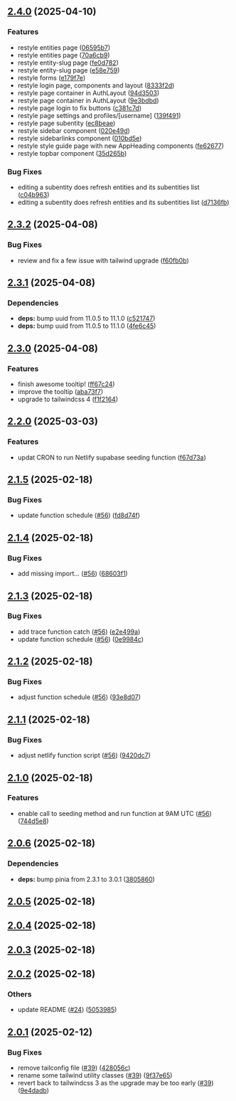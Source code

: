 ## [2.4.0](https://github.com/JeremieLitzler/VueSupabaseBoilerplate/compare/v2.3.2...v2.4.0) (2025-04-10)

### Features

* restyle entities page ([06595b7](https://github.com/JeremieLitzler/VueSupabaseBoilerplate/commit/06595b7ab2b0d0babfab77046fc0af5eeb1c6cda))
* restyle entities page ([70a6cb9](https://github.com/JeremieLitzler/VueSupabaseBoilerplate/commit/70a6cb9a7f48c4312545782af8dd8614eaace2dc))
* restyle entity-slug page ([fe0d782](https://github.com/JeremieLitzler/VueSupabaseBoilerplate/commit/fe0d782ccec3f4c20113463a3639033bcade23bb))
* restyle entity-slug page ([e58e759](https://github.com/JeremieLitzler/VueSupabaseBoilerplate/commit/e58e7598db62af0e3d9685dab0e7516e8d614a40))
* restyle forms ([e179f7e](https://github.com/JeremieLitzler/VueSupabaseBoilerplate/commit/e179f7e4ceb83c5f33fa3f5c7014a879069522f3))
* restyle login page, components and layout ([8333f2d](https://github.com/JeremieLitzler/VueSupabaseBoilerplate/commit/8333f2df8c405168145a0ffb65367361680f0428))
* restyle page container in AuthLayout ([94d3503](https://github.com/JeremieLitzler/VueSupabaseBoilerplate/commit/94d35037273c6c9526253450af79a840501deb4a))
* restyle page container in AuthLayout ([9e3bdbd](https://github.com/JeremieLitzler/VueSupabaseBoilerplate/commit/9e3bdbd22a5ef2fec91811b09702ff764fe24fe2))
* restyle page login to fix buttons ([c381c7d](https://github.com/JeremieLitzler/VueSupabaseBoilerplate/commit/c381c7d4641135f7d4d335a2a44079869caca543))
* restyle page settings and profiles/[username] ([139f491](https://github.com/JeremieLitzler/VueSupabaseBoilerplate/commit/139f49114b2583ae283995e3536c63221eee0dcb))
* restyle page subentity ([ec8beae](https://github.com/JeremieLitzler/VueSupabaseBoilerplate/commit/ec8beaeea077a78ab56031dd34c8be36f49b2b63))
* restyle sidebar component ([020e49d](https://github.com/JeremieLitzler/VueSupabaseBoilerplate/commit/020e49de84e539c46f79857b01f28e7baa42d7af))
* restyle sidebarlinks component ([010bd5e](https://github.com/JeremieLitzler/VueSupabaseBoilerplate/commit/010bd5e8ebe446e1a9c3cfa238f4d2715482e22c))
* restyle style guide page with new AppHeading components ([fe62677](https://github.com/JeremieLitzler/VueSupabaseBoilerplate/commit/fe626779aa3dade43a32770a91f31dc5b240b13e))
* restyle topbar component ([35d265b](https://github.com/JeremieLitzler/VueSupabaseBoilerplate/commit/35d265bd35b9bba6fa7f4127996525fb34900782))

### Bug Fixes

* editing a subentity does refresh entities and its subentities list ([c04b963](https://github.com/JeremieLitzler/VueSupabaseBoilerplate/commit/c04b96341620c87d3a1cd0e85d0292968aced52d))
* editing a subentity does refresh entities and its subentities list ([d7136fb](https://github.com/JeremieLitzler/VueSupabaseBoilerplate/commit/d7136fb408f62532acf29abfc1f03408b71a548e))

## [2.3.2](https://github.com/JeremieLitzler/VueSupabaseBoilerplate/compare/v2.3.1...v2.3.2) (2025-04-08)

### Bug Fixes

* review and fix a few issue with tailwind upgrade ([f60fb0b](https://github.com/JeremieLitzler/VueSupabaseBoilerplate/commit/f60fb0bac2db609fe3607ddf6f43dcd0aed6a5f0))

## [2.3.1](https://github.com/JeremieLitzler/VueSupabaseBoilerplate/compare/v2.3.0...v2.3.1) (2025-04-08)

### Dependencies

* **deps:** bump uuid from 11.0.5 to 11.1.0 ([c521747](https://github.com/JeremieLitzler/VueSupabaseBoilerplate/commit/c52174797f9ec8448d11350677383af38e104f5a))
* **deps:** bump uuid from 11.0.5 to 11.1.0 ([4fe6c45](https://github.com/JeremieLitzler/VueSupabaseBoilerplate/commit/4fe6c4555e473cf7c592e64316731c2cbcccda02))

## [2.3.0](https://github.com/JeremieLitzler/VueSupabaseBoilerplate/compare/v2.2.0...v2.3.0) (2025-04-08)

### Features

* finish awesome tooltip! ([ff67c24](https://github.com/JeremieLitzler/VueSupabaseBoilerplate/commit/ff67c24e0c6818f012c3f79e2f342df76e910ad9))
* improve the tooltip ([aba73f7](https://github.com/JeremieLitzler/VueSupabaseBoilerplate/commit/aba73f724ea82dba0894ced18ab41fd4923572e1))
* upgrade to tailwindcss 4 ([f1f2164](https://github.com/JeremieLitzler/VueSupabaseBoilerplate/commit/f1f216446901de21144b10520798a6cdf7a79337))

## [2.2.0](https://github.com/JeremieLitzler/VueSupabaseBoilerplate/compare/v2.1.5...v2.2.0) (2025-03-03)

### Features

* updat CRON to run Netlify supabase seeding function ([f67d73a](https://github.com/JeremieLitzler/VueSupabaseBoilerplate/commit/f67d73a4eda00a8877baabc0469c4aaa2e00d91a))

## [2.1.5](https://github.com/JeremieLitzler/VueSupabaseBoilerplate/compare/v2.1.4...v2.1.5) (2025-02-18)

### Bug Fixes

* update function schedule ([#56](https://github.com/JeremieLitzler/VueSupabaseBoilerplate/issues/56)) ([fd8d74f](https://github.com/JeremieLitzler/VueSupabaseBoilerplate/commit/fd8d74f21b4f0248d382f81e8c300126039a5a07))

## [2.1.4](https://github.com/JeremieLitzler/VueSupabaseBoilerplate/compare/v2.1.3...v2.1.4) (2025-02-18)

### Bug Fixes

* add missing import... ([#56](https://github.com/JeremieLitzler/VueSupabaseBoilerplate/issues/56)) ([68603f1](https://github.com/JeremieLitzler/VueSupabaseBoilerplate/commit/68603f1b273f2ba7da44d646ccc933c47535f026))

## [2.1.3](https://github.com/JeremieLitzler/VueSupabaseBoilerplate/compare/v2.1.2...v2.1.3) (2025-02-18)

### Bug Fixes

* add trace function catch ([#56](https://github.com/JeremieLitzler/VueSupabaseBoilerplate/issues/56)) ([e2e499a](https://github.com/JeremieLitzler/VueSupabaseBoilerplate/commit/e2e499ab1a99f3abb658a4a84ea72dc15efbc673))
* update function schedule ([#56](https://github.com/JeremieLitzler/VueSupabaseBoilerplate/issues/56)) ([0e9984c](https://github.com/JeremieLitzler/VueSupabaseBoilerplate/commit/0e9984cdbf52943c2efaf20f78456beca1368e25))

## [2.1.2](https://github.com/JeremieLitzler/VueSupabaseBoilerplate/compare/v2.1.1...v2.1.2) (2025-02-18)

### Bug Fixes

* adjust function schedule ([#56](https://github.com/JeremieLitzler/VueSupabaseBoilerplate/issues/56)) ([93e8d07](https://github.com/JeremieLitzler/VueSupabaseBoilerplate/commit/93e8d07fbfc7b4b72ced70660e6d7f68b719fe5e))

## [2.1.1](https://github.com/JeremieLitzler/VueSupabaseBoilerplate/compare/v2.1.0...v2.1.1) (2025-02-18)

### Bug Fixes

* adjust netlify function script ([#56](https://github.com/JeremieLitzler/VueSupabaseBoilerplate/issues/56)) ([9420dc7](https://github.com/JeremieLitzler/VueSupabaseBoilerplate/commit/9420dc7c69bfaef37e1dcbc7ec53d0f4c2043a4c))

## [2.1.0](https://github.com/JeremieLitzler/VueSupabaseBoilerplate/compare/v2.0.6...v2.1.0) (2025-02-18)

### Features

* enable call to seeding method and run function at 9AM UTC ([#56](https://github.com/JeremieLitzler/VueSupabaseBoilerplate/issues/56)) ([744d5e8](https://github.com/JeremieLitzler/VueSupabaseBoilerplate/commit/744d5e854bc25ba4769de42cb9f1895623b62b18))

## [2.0.6](https://github.com/JeremieLitzler/VueSupabaseBoilerplate/compare/v2.0.5...v2.0.6) (2025-02-18)

### Dependencies

* **deps:** bump pinia from 2.3.1 to 3.0.1 ([3805860](https://github.com/JeremieLitzler/VueSupabaseBoilerplate/commit/3805860d886611f4947996fd569107d57180ead3))

## [2.0.5](https://github.com/JeremieLitzler/VueSupabaseBoilerplate/compare/v2.0.4...v2.0.5) (2025-02-18)

## [2.0.4](https://github.com/JeremieLitzler/VueSupabaseBoilerplate/compare/v2.0.3...v2.0.4) (2025-02-18)

## [2.0.3](https://github.com/JeremieLitzler/VueSupabaseBoilerplate/compare/v2.0.2...v2.0.3) (2025-02-18)

## [2.0.2](https://github.com/JeremieLitzler/VueSupabaseBoilerplate/compare/v2.0.1...v2.0.2) (2025-02-18)

### Others

* update README ([#24](https://github.com/JeremieLitzler/VueSupabaseBoilerplate/issues/24)) ([5053985](https://github.com/JeremieLitzler/VueSupabaseBoilerplate/commit/505398546dbe97aae80aa1752fbe3c41b716b348))

## [2.0.1](https://github.com/JeremieLitzler/VueSupabaseBoilerplate/compare/v2.0.0...v2.0.1) (2025-02-12)


### Bug Fixes

* remove tailconfig file ([#39](https://github.com/JeremieLitzler/VueSupabaseBoilerplate/issues/39)) ([428056c](https://github.com/JeremieLitzler/VueSupabaseBoilerplate/commit/428056c2613dfa02686f02e8d874705b1131ebd7))
* rename some tailwind utility classes ([#39](https://github.com/JeremieLitzler/VueSupabaseBoilerplate/issues/39)) ([9f37e65](https://github.com/JeremieLitzler/VueSupabaseBoilerplate/commit/9f37e651d3eed5e5281b7aff675aa45fe2080ad6))
* revert back to tailwindcss 3 as the upgrade may be too early ([#39](https://github.com/JeremieLitzler/VueSupabaseBoilerplate/issues/39)) ([9e4dadb](https://github.com/JeremieLitzler/VueSupabaseBoilerplate/commit/9e4dadb28b100cbbdf09de05f1a2a16d2b7feb9b))
